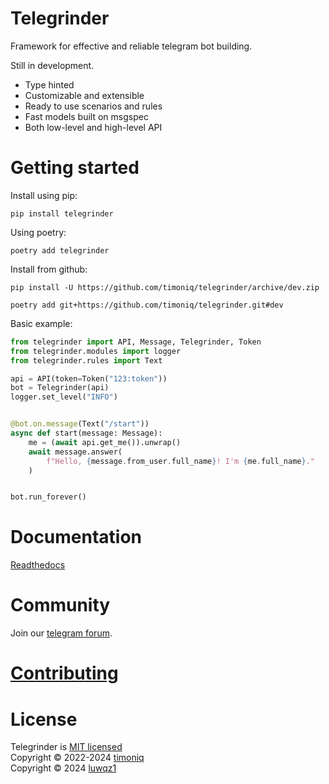 # Telegrinder

Framework for effective and reliable telegram bot building.

Still in development.

* Type hinted
* Customizable and extensible
* Ready to use scenarios and rules
* Fast models built on msgspec
* Both low-level and high-level API

# Getting started

Install using pip:

```console
pip install telegrinder
```

Using poetry:

```console
poetry add telegrinder
```

Install from github:

```console
pip install -U https://github.com/timoniq/telegrinder/archive/dev.zip
```

```console
poetry add git+https://github.com/timoniq/telegrinder.git#dev
```

Basic example:

```python
from telegrinder import API, Message, Telegrinder, Token
from telegrinder.modules import logger
from telegrinder.rules import Text

api = API(token=Token("123:token"))
bot = Telegrinder(api)
logger.set_level("INFO")


@bot.on.message(Text("/start"))
async def start(message: Message):
    me = (await api.get_me()).unwrap()
    await message.answer(
        f"Hello, {message.from_user.full_name}! I'm {me.full_name}."
    )


bot.run_forever()
```

# Documentation

[Readthedocs](https://telegrinder.readthedocs.io)

# Community

Join our [telegram forum](https://t.me/botoforum).

# [Contributing](https://github.com/timoniq/telegrinder/blob/main/contributing.md)

# License

Telegrinder is [MIT licensed](./LICENSE)\
Copyright © 2022-2024 [timoniq](https://github.com/timoniq)\
Copyright © 2024 [luwqz1](https://github.com/luwqz1)
